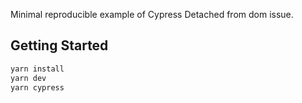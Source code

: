 Minimal reproducible example of Cypress Detached from dom issue.

## Getting Started


```bash
yarn install
yarn dev
yarn cypress
```